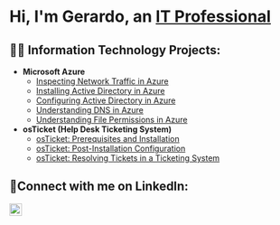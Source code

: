 <h1>Hi, I'm Gerardo, an <a href="https://linkedin.com/in/ernestopantoja">IT Professional</a></h1>

<h2>👨‍💻 Information Technology Projects:</h2>

- <b>Microsoft Azure</b>
  - [Inspecting Network Traffic in Azure](https://github.com/gerardoEvazquez/azure-network-protocols)
  - [Installing Active Directory in Azure](https://github.com/gerardoEvazquez/install-ad)
  - [Configuring Active Directory in Azure](https://github.com/gerardoEvazquez/configure-ad)
  - [Understanding DNS in Azure](https://github.com/gerardoEvazquez/intuition-dns)
  - [Understanding File Permissions in Azure](https://github.com/gerardoEvazquez/file-permissions)
- <b>osTicket (Help Desk Ticketing System)</b>
  - [osTicket: Prerequisites and Installation](https://github.com/gerardoEvazquez/osticket-prereqs)
  - [osTicket: Post-Installation Configuration](https://github.com/gerardoEvazquez/post-install-config)
  - [osTicket: Resolving Tickets in a Ticketing System](https://github.com/ErnestoAPantoja/ticket-lifecycle)
<h2>🤳Connect with me on LinkedIn:</h2>

[<img align="left" alt="Ernesto | LinkedIn" width="22px" src="https://cdn.jsdelivr.net/npm/simple-icons@v3/icons/linkedin.svg" />][linkedin]

[linkedin]: https://linkedin.com/in/ernestopantoja
